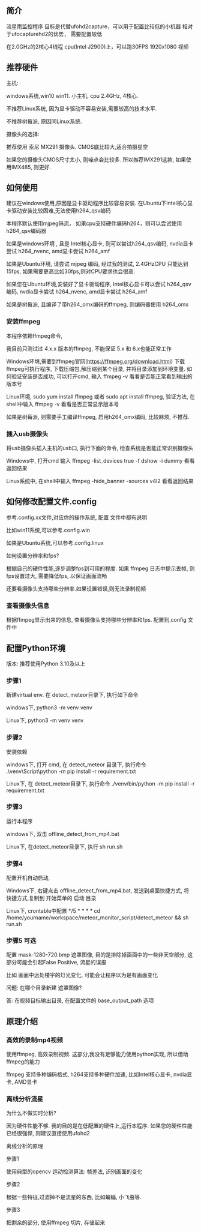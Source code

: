 

## 简介

流星雨监控程序
目标是代替ufohd2capture，可以用于配置比较低的小机器
相对于ufocapturehd2的优势， 需要配置较低

在2.0GHz的2核心4线程 cpu(Intel J2900)上，可以跑30FPS 1920x1080 视频



## 推荐硬件

主机: 

windows系统,win10 win11. 小主机, cpu 2.4GHz, 4核心. 

不推荐Linux系统, 因为显卡驱动不容易安装,需要较高的技术水平.

不推荐树莓派, 原因同Linux系统. 



摄像头的选择: 

推荐使用 索尼 MX291 摄像头. CMOS底比较大,适合拍摄星空

如果您的摄像头CMOS尺寸太小, 则噪点会比较多. 所以推荐IMX291这款, 如果使用IMX485, 则更好.



## 如何使用


建议在windows使用,原因是显卡驱动程序比较容易安装. 在Ubuntu下intel核心显卡驱动安装比较困难,无法使用h264_qsv编码



本程序默认使用mjpeg码流， 如果cpu支持硬件编码h264，则可以尝试使用h264_qsv编码器


如果是windows环境 , 且是 Intel核心显卡, 则可以尝试h264_qsv编码, nvdia显卡尝试 h264_nvenc, amd显卡尝试 h264_amf

如果是Ubuntu环境, 请尝试 mjpeg 编码, 经过我的测试, 2.4GHzCPU 只能达到15fps, 如果需要更高比如30fps,则对CPU要求也会很高.

如果您在Ubuntu环境,安装好了显卡驱动程序, Intel核心显卡可以尝试 h264_qsv 编码, nvdia显卡尝试 h264_nvenc, amd显卡尝试 h264_amf

如果是树莓派, 且编译了带h264_omx编码的ffmpeg, 则编码器使用 h264_omx


### 安装ffmpeg

本程序依赖ffmpeg命令, 

我目前只测试过 4.x.x 版本的ffmpeg, 不能保证 5.x 和 6.x也能正常工作

Windows环境,需要到ffmpeg官网(https://ffmpeg.org/download.html) 下载ffmpeg可执行程序, 下载压缩包,解压缩到某个目录, 并将目录添加到环境变量. 如何验证安装是否成功, 可以打开cmd, 输入 ffmpeg -v 看看是否能正常看到输出的版本号

Linux环境, sudo yum install ffmpeg 或者 sudo apt install ffmpeg, 验证方法, 在shell中输入 ffmpeg -v 看看是否正常显示版本号

如果是树莓派, 则需要手工编译ffmpeg, 启用h264_omx编码, 比较麻烦, 不推荐.


### 插入usb摄像头

将usb摄像头插入主机的usb口, 执行下面的命令, 检查系统是否能正常识别摄像头

Windows中, 打开cmd 输入  ffmpeg -list_devices true -f dshow -i dummy 看看返回结果

Linux系统中, 在shell中输入  ffmpeg -hide_banner -sources v4l2 看看返回结果



## 如何修改配置文件.config

参考.config.xx文件,对应你的操作系统, 配置 文件中都有说明

比如win11系统,可以参考.config.win

如果是Ubuntu系统,可以参考.config.linux


如何设置分辨率和fps?

根据自己的硬件性能,逐步调整fps到可用的程度. 如果 ffmpeg 日志中提示丢帧, 则fps设置过大, 需要降低fps, 以保证画面流畅

还要看摄像头支持哪些分辨率.如果设置错误,则无法录制视频


### 查看摄像头信息


根据ffmpeg显示出来的信息, 查看摄像头支持哪些分辨率和fps. 配置到.config 文件中



## 配置Python环境

版本: 推荐使用Python 3.10及以上


### 步骤1

新建virtual env. 在 detect_meteor目录下, 执行如下命令

windows下, python3 -m venv venv

Linux下, python3 -m venv venv


### 步骤2

安装依赖

windows下, 打开 cmd,  在 detect_meteor 目录下, 执行命令  .\venv\Script\python  -m pip install -r requirement.txt

Linux下, 在 detect_meteor目录下, 执行命令 ./venv/bin/python -m pip install -r requirement.txt


### 步骤3

运行本程序

windows下, 双击 offline_detect_from_mp4.bat 

Linux下, 在detect_meteor目录下, 执行 sh run.sh


### 步骤4

配置开机自动启动, 

Windows下, 右键点击 offline_detect_from_mp4.bat, 发送到桌面快捷方式, 将 快捷方式,复制到 开始菜单的 启动 目录

Linux下, crontable中配置 */5 * * * *  cd /home/yourname/workspace/meteor_monitor_script/detect_meteor && sh run.sh 


### 步骤5 可选

配置 mask-1280-720.bmp 遮罩图像, 目的是排除掉画面中的一些非天空部分, 这部分可能会引起False Positive, 流星的误报

比如 画面中远处楼宇的灯光变化, 可能会让程序以为是有画面变化

问题: 在哪个目录新建 遮罩图像?

答: 在视频目标输出目录, 在配置文件的 base_output_path 选项




## 原理介绍


### 高效的录制mp4视频

使用ffmpeg, 高效录制视频. 这部分,我没有足够能力使用python实现, 所以借助ffmpeg的能力

ffmpeg 支持多种编码格式, h264支持多种硬件加速, 比如Intel核心显卡, nvdia显卡, AMD显卡


### 离线分析流星

为什么不做实时分析?

因为硬件性能不够. 我的目的是在低配置的硬件上,运行本程序. 如果您的硬件性能已经很强悍, 则建议直接使用ufohd2


离线分析的原理

步骤1

使用典型的opencv 运动检测算法: 帧差法, 识别画面的变化

步骤2

根据一些特征,过滤掉不是流星的东西, 比如蝙蝠, 小飞虫等.

步骤3

把剩余的部分, 使用ffmpeg 切片, 存储起来


